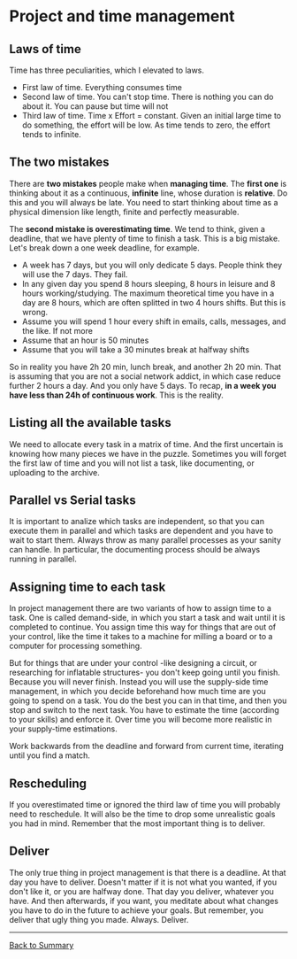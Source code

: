 # Project and time management

## Laws of time
Time has three peculiarities, which I elevated to laws.
* First law of time. Everything consumes time
* Second law of time. You can't stop time. There is nothing you can do about it. You can pause but time will not
* Third law of time. Time x Effort = constant. Given an initial large time to do something, the effort will be low. As time tends to zero, the effort tends to infinite.

## The two mistakes

There are **two mistakes** people make when **managing time**. The **first one** is thinking about it as a continuous, **infinite** line, whose duration is **relative**. Do this and you will always be late. You need to start thinking about time as a physical dimension like length, finite and perfectly measurable.

The **second mistake is overestimating time**. We tend to think, given a deadline, that we have plenty of time to finish a task. This is a big mistake. Let's break down a one week deadline, for example.
* A week has 7 days, but you will only dedicate 5 days. People think they will use the 7 days. They fail.
* In any given day you spend 8 hours sleeping, 8 hours in leisure and 8 hours working/studying. The maximum theoretical time you have in a day are 8 hours, which are often splitted in two 4 hours shifts. But this is wrong.
* Assume you will spend 1 hour every shift in emails, calls, messages, and the like. If not more
* Assume that an hour is 50 minutes
* Assume that you will take a 30 minutes break at halfway shifts

So in reality you have 2h 20 min, lunch break, and another 2h 20 min. That is assuming that you are not a social network addict, in which case reduce further 2 hours a day. And you only have 5 days. To recap, **in a week you have less than 24h of continuous work**. This is the reality.

## Listing all the available tasks
We need to allocate every task in a matrix of time. And the first uncertain is knowing how many pieces we have in the puzzle. Sometimes you will forget the first law of time and you will not list a task, like documenting, or uploading to the archive.

## Parallel vs Serial tasks
It is important to analize which tasks are independent, so that you can execute them in parallel and which tasks are dependent and you have to wait to start them. Always throw as many parallel processes as your sanity can handle. In particular, the documenting process should be always running in parallel.

## Assigning time to each task
In project management there are two variants of how to assign time to a task. One is called demand-side, in which you start a task and wait until it is completed to continue. You assign time this way for things that are out of your control, like the time it takes to a machine for milling a board or to a computer for processing something.

But for things that are under your control -like designing a circuit, or researching for inflatable structures- you don't keep going until you finish. Because you will never finish. Instead you will use the supply-side time management, in which you decide beforehand how much time are you going to spend on a task. You do the best you can in that time, and then you stop and switch to the next task. You have to estimate the time (according to your skills) and enforce it. Over time you will become more realistic in your supply-time estimations.

Work backwards from the deadline and forward from current time, iterating until you find a match.

## Rescheduling
If you overestimated time or ignored the third law of time you will probably need to reschedule. It will also be the time to drop some unrealistic goals you had in mind. Remember that the most important thing is to deliver.

## Deliver
The only true thing in project management is that there is a deadline. At that day you have to deliver. Doesn't matter if it is not what you wanted, if you don't like it, or you are halfway done. That day you deliver, whatever you have. And then afterwards, if you want, you meditate about what changes you have to do in the future to achieve your goals. But remember, you deliver that ugly thing you made. Always. Deliver.




---
[Back to Summary](../summary.md)
